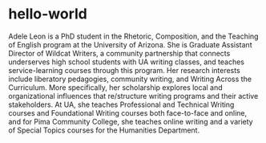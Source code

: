 # hello-world
Adele Leon is a PhD student in the Rhetoric, Composition, and the Teaching of English program at the University of Arizona. She is Graduate Assistant Director of Wildcat Writers, a community partnership that connects underserves high school students with UA writing classes, and teaches service-learning courses through this program. Her research interests include liberatory pedagogies, community writing, and Writing Across the Curriculum. More specifically, her scholarship explores local and organizational influences that re/structure writing programs and their active stakeholders. At UA, she teaches Professional and Technical Writing courses and Foundational Writing courses both face-to-face and online, and for Pima Community College, she teaches online writing and a variety of Special Topics courses for the Humanities Department.
